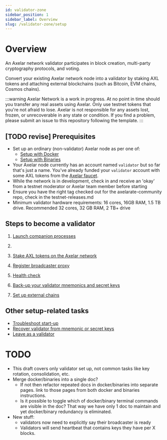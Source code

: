 ```yaml
---
id: validator-zone
sidebar_position: 1
sidebar_label: Overview
slug: /validator-zone/setup
---
```


# Overview

An Axelar network validator participates in block creation, multi-party cryptography protocols, and voting.

Convert your existing Axelar network node into a validator by staking AXL tokens and attaching external blockchains (such as Bitcoin, EVM chains, Cosmos chains).

:::warning
Axelar Network is a work in progress. At no point in time should you transfer any real assets using Axelar. Only use testnet tokens that you're not afraid to lose. Axelar is not responsible for any assets lost, frozen, or unrecoverable in any state or condition. If you find a problem, please submit an issue to this repository following the template.
:::

## [TODO revise] Prerequisites

- Set up an ordinary (non-validator) Axelar node as per one of:
    * [Setup with Docker](../../setup-docker)
    * [Setup with Binaries](../../setup-binaries)
- Your Axelar node currently has an account named `validator` but so far that's just a name.  You've already funded your `validator` account with some AXL tokens from the [Axelar faucet](http://faucet.testnet.axelar.network/).
- While the network is in development, check in and receive an 'okay' from a testnet moderator or Axelar team member before starting
- Ensure you have the right tag checked out for the axelarate-community repo, check in the testnet-releases.md
- Minimum validator hardware requirements: 16 cores, 16GB RAM, 1.5 TB drive. Recommended 32 cores, 32 GB RAM, 2 TB+ drive

## Steps to become a validator

1. [Launch companion processes](/validator-zone/setup/companion-processes)
2. 

1. [Stake AXL tokens on the Axelar network](/validator-zone/setup/stake)
2. [Register broadcaster proxy](/validator-zone/setup/register-proxy)
3. [Health check](/validator-zone/setup/health-check)
4. [Back-up your validator mnemonics and secret keys](/validator-zone/setup/backup)
5. [Set up external chains](/validator-zone/external-chains)

## Other setup-related tasks

* [Troubleshoot start-up](/validator-zone/troubleshoot)
* [Recover validator from mnemonic or secret keys](/validator-zone/troubleshoot/recovery)
* [Leave as a validator](/validator-zone/troubleshoot/leave)
# TODO

* This draft covers only validator set up, not common tasks like key rotation, consolidation, etc.
* Merge docker/binaries into a single doc?
    * If not then refactor repeated docs in docker/binaries into separate pages.  link to those pages from both docker and binaries instructions.
    * Is it possible to toggle which of docker/binary terminal commands are visible in the doc?  That way we have only 1 doc to maintain and yet docker/binary redundancy is eliminated.
* New stuff:
    * validators now need to explicitly say their broadcaster is ready
    * Validators will send heartbeat that contains keys they have per X blocks.